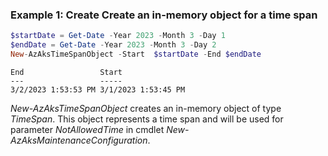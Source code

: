 ### Example 1: Create Create an in-memory object for a time span
```powershell
$startDate = Get-Date -Year 2023 -Month 3 -Day 1
$endDate = Get-Date -Year 2023 -Month 3 -Day 2
New-AzAksTimeSpanObject -Start  $startDate -End $endDate
```

```output
End                 Start
---                 -----
3/2/2023 1:53:53 PM 3/1/2023 1:53:45 PM
```

*New-AzAksTimeSpanObject* creates an in-memory object of type *TimeSpan*. This object represents a time span and will be used for parameter *NotAllowedTime* in cmdlet *New-AzAksMaintenanceConfiguration*.



